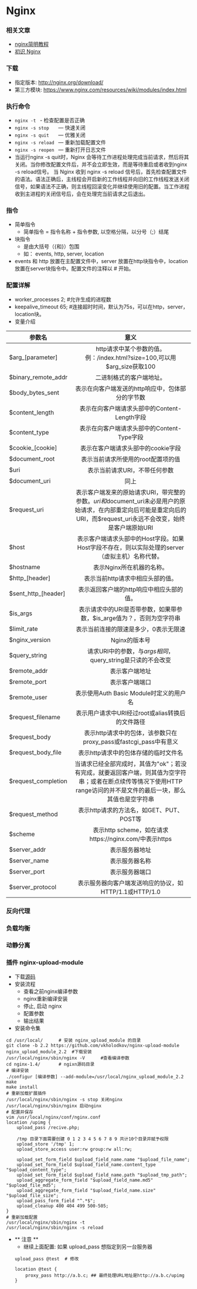 # Nginx

### 相关文章
- [nginx简明教程](https://yq.aliyun.com/articles/69548?utm_campaign=wenzhang&utm_medium=article&utm_source=QQ-qun&utm_content=m_10376)
- [初识 Nginx](https://lufficc.com/blog/nginx-for-beginners)

### 下载
- 指定版本: http://nginx.org/download/
- 第三方模块:
    https://www.nginx.com/resources/wiki/modules/index.html

### 执行命令
- `nginx -t `        - 检查配置是否正确
- `nginx -s stop   ` — 快速关闭
- `nginx -s quit   ` — 优雅关闭
- `nginx -s reload ` — 重新加载配置文件
- `nginx -s reopen ` — 重新打开日志文件
- 当运行nginx -s quit时，Nginx 会等待工作进程处理完成当前请求，然后将其关闭。当你修改配置文件后，并不会立即生效，而是等待重启或者收到nginx -s reload信号。
当 Nginx 收到 nginx -s reload 信号后，首先检查配置文件的语法。语法正确后，主线程会开启新的工作线程并向旧的工作线程发送关闭信号，如果语法不正确，则主线程回滚变化并继续使用旧的配置。当工作进程收到主进程的关闭信号后，会在处理完当前请求之后退出。

### 指令
- 简单指令
    - 简单指令 = 指令名称 + 指令参数, 以空格分隔，以分号（;）结尾
- 块指令
    - 是由大括号（{和}）包围
    - 如： events, http, server, location
- events 和 http 放置在主配置文件中，server 放置在http块指令中，location放置在server块指令中。配置文件的注释以 # 开始。

### 配置详解
- worker_processes  2;  #允许生成的进程数
- keepalive_timeout 65;  #连接超时时间，默认为75s，可以在http，server，location块。
- 变量介绍

| 参数名 | 意义 |
| ------------- |:-------------:|
| $arg_[parameter] | http请求中某个参数的值。例：/index.html?size=100,可以用$arg_size获取100 |
| $binary_remote_addr | 二进制格式的客户端地址。 |
| $body_bytes_sent | 表示在向客户端发送的http响应中，包体部分的字节数 |
| $content_length | 表示在向客户端请求头部中的Content-Length字段 |
| $content_type | 表示在向客户端请求头部中的Content-Type字段 |
| $cookie_[cookie]  | 表示在客户端请求头部中的cookie字段 |
| $document_root | 表示当前请求所使用的root配置项的值 |
| $uri | 表示当前请求URI，不带任何参数 |
| $document_uri | 同上 |
| $request_uri | 表示客户端发来的原始请求URI，带完整的参数。$uri和$document_uri未必是用户的原始请求，在内部重定向后可能是重定向后的URI，而$request_uri永远不会改变，始终是客户端原始URI |
| $host | 表示客户端请求头部中的Host字段。如果Host字段不存在，则以实际处理的server（虚拟主机）名称代替。 |
| $hostname | 表示Nginx所在机器的名称。 |
| $http_[header] | 表示当前http请求中相应头部的值。 |
| $sent_http_[header] | 表示返回客户端的http响应中相应头部的值。 |
| $is_args | 表示请求中的URI是否带参数，如果带参数，$is_arge值为？，否则为空字符串 |
| $limit_rate | 表示当前连接的限速是多少，0表示无限速 |
| $nginx_version | Nginx的版本号 |
| $query_string | 请求URI中的参数，与$args相同，$query_string是只读的不会改变 |
| $remote_addr | 表示客户端地址 |
| $remote_port | 表示客户端端口 |
| $remote_user | 表示使用Auth Basic Module时定义的用户名 |
| $request_filename | 表示用户请求中URI经过root或alias转换后的文件路径 |
| $request_body | 表示http请求中的包体，该参数只在proxy_pass或fastcgi_pass中有意义 |
| $request_body_file | 表示http请求中的包体存储的临时文件名 |
| $request_completion | 当请求已经全部完成时，其值为"ok"；若没有完成，就要返回客户端，则其值为空字符串；或者在断点续传等情况下使用HTTP range访问的并不是文件的最后一块，那么其值也是空字符串 |
| $request_method | 表示http请求的方法名，如GET、PUT、POST等 |
| $scheme | 表示http scheme，如在请求https://nginx.com/中表示https |
| $server_addr | 表示服务器地址 |
| $server_name | 表示服务器名称 |
| $server_port | 表示服务器端口 |
| $server_protocol | 表示服务器向客户端发送响应的协议，如HTTP/1.1或HTTP/1.0 |

### 反向代理
### 负载均衡
### 动静分离


### 插件 nginx-upload-module
- 下载[源码](https://github.com/vkholodkov/nginx-upload-module)
- 安装流程
    - 查看之前nginx编译参数
    - nginx重新编译安装
    - 停止, 启动 nginx
    - 配置参数
    - 输出结果
- 安装命令集
```shell
cd /usr/local/      # 安装 nginx_upload_module 的目录
git clone -b 2.2 https://github.com/vkholodkov/nginx-upload-module nginx_upload_module_2.2  #下载安装
/usr/local/nginx/sbin/nginx -V      #查看编译参数
cd nginx-1.4/       # ngixn源码目录
# 编译安装
./configur [编译参数] --add-module=/usr/local/nginx_upload_module_2.2
make 
make install 
# 重新加载扩展插件
/usr/local/nginx/sbin/nginx -s stop 关闭nginx
/usr/local/nginx/sbin/nginx 启动nginx
# 配置并保存
vim /usr/local/nginx/conf/nginx.conf
location /upimg {
    upload_pass /recive.php;
         
    /tmp 目录下面需要创建 0 1 2 3 4 5 6 7 8 9 共计10个目录并赋予权限
    upload_store '/tmp' 1; 
    upload_store_access user:rw group:rw all:rw;
        
    upload_set_form_field $upload_field_name.name "$upload_file_name";
    upload_set_form_field $upload_field_name.content_type "$upload_content_type";
    upload_set_form_field $upload_field_name.path "$upload_tmp_path";
    upload_aggregate_form_field "$upload_field_name.md5" "$upload_file_md5";
    upload_aggregate_form_field "$upload_field_name.size" "$upload_file_size";
    upload_pass_form_field "^.*$";
    upload_cleanup 400 404 499 500-505;
}
# 重新加载配置
/usr/local/nginx/sbin/nginx -t 
/usr/local/nginx/sbin/nginx -s reload
```
- ** 注意 **
    - 继续上面配置: 如果 upload_pass 想指定到另一台服务器
    ```
    upload_pass @test  # 修改
    
    location @test {
        proxy_pass http://a.b.c; ## 最终处理URL地址是http://a.b.c/upimg
    }
    ```

